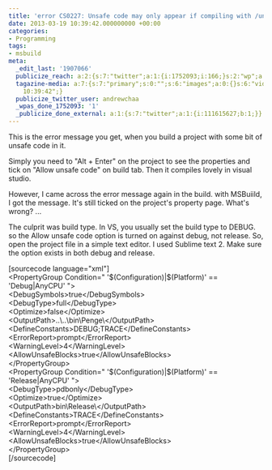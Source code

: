```yaml
---
title: 'error CS0227: Unsafe code may only appear if compiling with /unsafe'
date: 2013-03-19 10:39:42.000000000 +00:00
categories:
- Programming
tags:
- msbuild
meta:
  _edit_last: '1907066'
  publicize_reach: a:2:{s:7:"twitter";a:1:{i:1752093;i:166;}s:2:"wp";a:1:{i:0;i:7;}}
  tagazine-media: a:7:{s:7:"primary";s:0:"";s:6:"images";a:0:{}s:6:"videos";a:0:{}s:11:"image_count";i:0;s:6:"author";s:7:"1907066";s:7:"blog_id";s:7:"1833431";s:9:"mod_stamp";s:19:"2013-03-19
    10:39:42";}
  publicize_twitter_user: andrewchaa
  _wpas_done_1752093: '1'
  _publicize_done_external: a:1:{s:7:"twitter";a:1:{i:111615627;b:1;}}
---
```

<p>This is the error message you get, when you build a project with some bit of unsafe code in it.</p>
<p>Simply you need to "Alt + Enter" on the project to see the properties and tick on "Allow unsafe code" on build tab. Then it compiles lovely in visual studio.</p>
<p>However, I came across the error message again in the build. with MSBuiild, I got the message. It's still ticked on the project's property page. What's wrong? ...</p>
<p>The culprit was build type. In VS, you usually set the build type to DEBUG. so the Allow unsafe code option is turned on against debug, not release. So, open the project file in a simple text editor. I used Sublime text 2. Make sure the option exists in both debug and release.</p>
<p>[sourcecode language="xml"]<br />
  &lt;PropertyGroup Condition=&quot; '$(Configuration)|$(Platform)' == 'Debug|AnyCPU' &quot;&gt;<br />
    &lt;DebugSymbols&gt;true&lt;/DebugSymbols&gt;<br />
    &lt;DebugType&gt;full&lt;/DebugType&gt;<br />
    &lt;Optimize&gt;false&lt;/Optimize&gt;<br />
    &lt;OutputPath&gt;..\..\bin\Penge\&lt;/OutputPath&gt;<br />
    &lt;DefineConstants&gt;DEBUG;TRACE&lt;/DefineConstants&gt;<br />
    &lt;ErrorReport&gt;prompt&lt;/ErrorReport&gt;<br />
    &lt;WarningLevel&gt;4&lt;/WarningLevel&gt;<br />
    &lt;AllowUnsafeBlocks&gt;true&lt;/AllowUnsafeBlocks&gt;<br />
  &lt;/PropertyGroup&gt;<br />
  &lt;PropertyGroup Condition=&quot; '$(Configuration)|$(Platform)' == 'Release|AnyCPU' &quot;&gt;<br />
    &lt;DebugType&gt;pdbonly&lt;/DebugType&gt;<br />
    &lt;Optimize&gt;true&lt;/Optimize&gt;<br />
    &lt;OutputPath&gt;bin\Release\&lt;/OutputPath&gt;<br />
    &lt;DefineConstants&gt;TRACE&lt;/DefineConstants&gt;<br />
    &lt;ErrorReport&gt;prompt&lt;/ErrorReport&gt;<br />
    &lt;WarningLevel&gt;4&lt;/WarningLevel&gt;<br />
    &lt;AllowUnsafeBlocks&gt;true&lt;/AllowUnsafeBlocks&gt;<br />
  &lt;/PropertyGroup&gt;<br />
[/sourcecode]</p>
